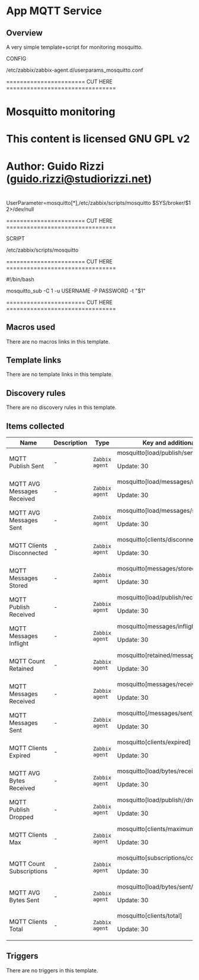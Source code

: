 # App MQTT  Service

## Overview

A very simple template+script for monitoring mosquitto.


 


 


 


 


 


 


CONFIG


/etc/zabbix/zabbix-agent.d/userparams\_mosquitto.conf


======================= CUT HERE ================================ 


# Mosquitto monitoring


#


# This content is licensed GNU GPL v2


# Author: Guido Rizzi ([guido.rizzi@studiorizzi.net](mailto:guido.rizzi@studiorizzi.net))


#


UserParameter=mosquitto[*],/etc/zabbix/scripts/mosquitto \$SYS/broker/$1 2>/dev/null


======================= CUT HERE ================================ 


 


SCRIPT


/etc/zabbix/scripts/mosquitto


======================= CUT HERE ================================ 


#!/bin/bash


mosquitto\_sub -C 1 -u USERNAME -P PASSWORD -t "$1"


======================= CUT HERE ================================ 


 



## Macros used

There are no macros links in this template.

## Template links

There are no template links in this template.

## Discovery rules

There are no discovery rules in this template.

## Items collected

|Name|Description|Type|Key and additional info|
|----|-----------|----|----|
|MQTT Publish Sent|<p>-</p>|`Zabbix agent`|mosquitto[load/publish/sent/5min]<p>Update: 30</p>|
|MQTT AVG Messages Received|<p>-</p>|`Zabbix agent`|mosquitto[load/messages/received/5min]<p>Update: 30</p>|
|MQTT AVG Messages Sent|<p>-</p>|`Zabbix agent`|mosquitto[load/messages/sent/5min]<p>Update: 30</p>|
|MQTT Clients Disconnected|<p>-</p>|`Zabbix agent`|mosquitto[clients/disconnected]<p>Update: 30</p>|
|MQTT Messages Stored|<p>-</p>|`Zabbix agent`|mosquitto[messages/stored]<p>Update: 30</p>|
|MQTT Publish Received|<p>-</p>|`Zabbix agent`|mosquitto[load/publish/received/5min]<p>Update: 30</p>|
|MQTT Messages Inflight|<p>-</p>|`Zabbix agent`|mosquitto[messages/inflight]<p>Update: 30</p>|
|MQTT Count Retained|<p>-</p>|`Zabbix agent`|mosquitto[retained/messages/count]<p>Update: 30</p>|
|MQTT Messages Received|<p>-</p>|`Zabbix agent`|mosquitto[messages/received]<p>Update: 30</p>|
|MQTT Messages Sent|<p>-</p>|`Zabbix agent`|mosquitto[/messages/sent]<p>Update: 30</p>|
|MQTT Clients Expired|<p>-</p>|`Zabbix agent`|mosquitto[clients/expired]<p>Update: 30</p>|
|MQTT AVG Bytes Received|<p>-</p>|`Zabbix agent`|mosquitto[load/bytes/received/5min]<p>Update: 30</p>|
|MQTT Publish Dropped|<p>-</p>|`Zabbix agent`|mosquitto[load/publish//dropped/5min]<p>Update: 30</p>|
|MQTT Clients Max|<p>-</p>|`Zabbix agent`|mosquitto[clients/maximum]<p>Update: 30</p>|
|MQTT Count Subscriptions|<p>-</p>|`Zabbix agent`|mosquitto[subscriptions/count]<p>Update: 30</p>|
|MQTT AVG Bytes Sent|<p>-</p>|`Zabbix agent`|mosquitto[load/bytes/sent/5min]<p>Update: 30</p>|
|MQTT Clients Total|<p>-</p>|`Zabbix agent`|mosquitto[clients/total]<p>Update: 30</p>|


## Triggers

There are no triggers in this template.

